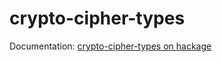 crypto-cipher-types
=======

Documentation: [crypto-cipher-types on hackage](http://hackage.haskell.org/package/crypto-cipher-types)
